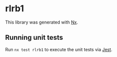 # rlrb1

This library was generated with [Nx](https://nx.dev).

## Running unit tests

Run `nx test rlrb1` to execute the unit tests via [Jest](https://jestjs.io).
